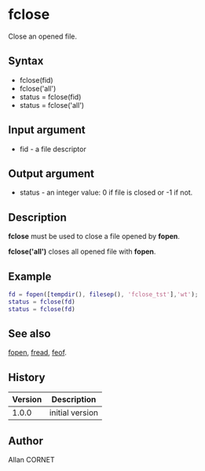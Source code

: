 # fclose

Close an opened file.

## Syntax

- fclose(fid)
- fclose('all')
- status = fclose(fid)
- status = fclose('all')

## Input argument

- fid - a file descriptor

## Output argument

- status - an integer value: 0 if file is closed or -1 if not.

## Description

  <p><b>fclose</b> must be used to close a file opened by <b>fopen</b>.</p>
  <p><b>fclose('all')</b> closes all opened file with <b>fopen</b>.</p>

## Example

```matlab
fd = fopen([tempdir(), filesep(), 'fclose_tst'],'wt');
status = fclose(fd)
status = fclose(fd)
```

## See also

[fopen](fopen.md), [fread](fread.md), [feof](feof.md).

## History

| Version | Description     |
| ------- | --------------- |
| 1.0.0   | initial version |

## Author

Allan CORNET
